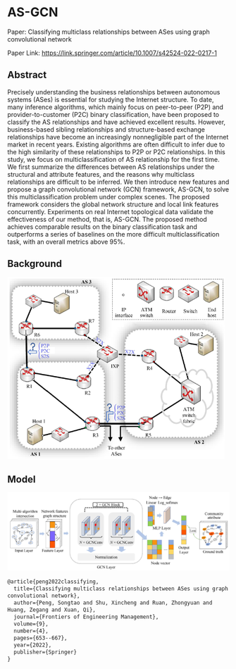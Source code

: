 # AS-GCN
Paper: Classifying multiclass relationships between ASes using graph convolutional network

Paper Link: https://link.springer.com/article/10.1007/s42524-022-0217-1



## Abstract

Precisely understanding the business relationships between autonomous systems (ASes) is essential for studying the Internet structure. To date, many inference algorithms, which mainly focus on peer-to-peer (P2P) and provider-to-customer (P2C) binary classification, have been proposed to classify the AS relationships and have achieved excellent results. However, business-based sibling relationships and structure-based exchange relationships have become an increasingly nonnegligible part of the Internet market in recent years. Existing algorithms are often difficult to infer due to the high similarity of these relationships to P2P or P2C relationships. In this study, we focus on multiclassification of AS relationship for the first time. We first summarize the differences between AS relationships under the structural and attribute features, and the reasons why multiclass relationships are difficult to be inferred. We then introduce new features and propose a graph convolutional network (GCN) framework, AS-GCN, to solve this multiclassification problem under complex scenes. The proposed framework considers the global network structure and local link features concurrently. Experiments on real Internet topological data validate the effectiveness of our method, that is, AS-GCN. The proposed method achieves comparable results on the binary classification task and outperforms a series of baselines on the more difficult multiclassification task, with an overall metrics above 95%.



## Background

<img src="https://github.com/Hey-tec/AS-GCN/blob/master/Picture/image-202307281350066.png" alt="image-202307281350066" style="zoom: 60%;" />



## Model

<img src="https://github.com/Hey-tec/AS-GCN/blob/master/Picture/image-202307281350564.png" alt="image-202307281350564" style="zoom: 100%;" />



```
@article{peng2022classifying,
  title={Classifying multiclass relationships between ASes using graph convolutional network},
  author={Peng, Songtao and Shu, Xincheng and Ruan, Zhongyuan and Huang, Zegang and Xuan, Qi},
  journal={Frontiers of Engineering Management},
  volume={9},
  number={4},
  pages={653--667},
  year={2022},
  publisher={Springer}
}
```



